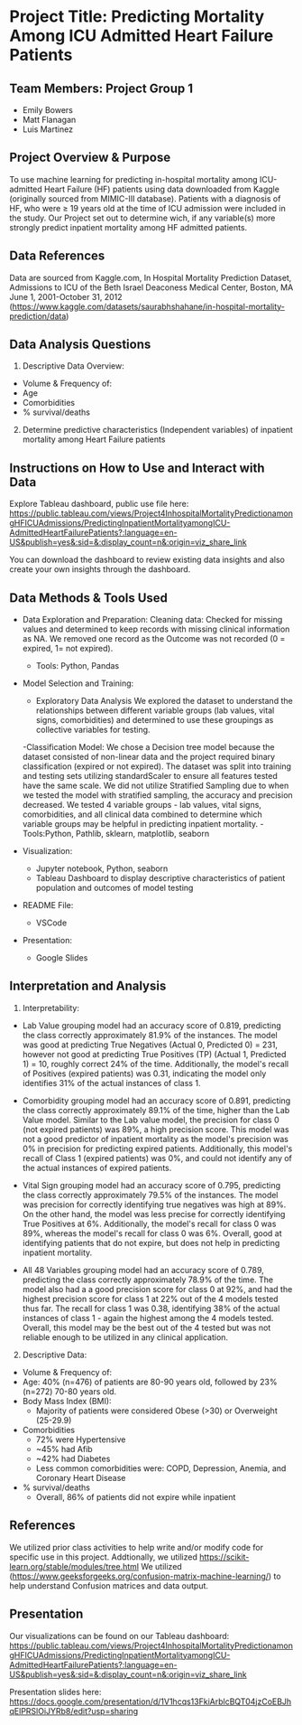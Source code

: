 # Project Title: Predicting Mortality Among ICU Admitted Heart Failure Patients

## Team Members: Project Group 1
- Emily Bowers
- Matt Flanagan
- Luis Martinez

## Project Overview & Purpose
To use machine learning for predicting in-hospital mortality among ICU-admitted Heart Failure (HF) patients using data downloaded from Kaggle (originally sourced from MIMIC-III database). Patients with a diagnosis of HF, who were ≥ 19 years old at the time of ICU admission were included in the study. Our Project set out to determine wich, if any variable(s) more strongly predict inpatient mortality among HF admitted patients. 

## Data References
Data are sourced from Kaggle.com, In Hospital Mortality Prediction Dataset, Admissions to ICU of the Beth Israel Deaconess Medical Center, Boston, MA June 1, 2001-October 31, 2012
(https://www.kaggle.com/datasets/saurabhshahane/in-hospital-mortality-prediction/data)


## Data Analysis Questions
1.	Descriptive Data Overview:
  - Volume & Frequency of:
  - Age
  - Comorbidities
  - % survival/deaths

2.	Determine predictive characteristics (Independent variables) of inpatient mortality among Heart Failure patients


## Instructions on How to Use and Interact with Data
Explore Tableau dashboard, public use file here: https://public.tableau.com/views/Project4InhospitalMortalityPredictionamongHFICUAdmissions/PredictingInpatientMortalityamongICU-AdmittedHeartFailurePatients?:language=en-US&publish=yes&:sid=&:display_count=n&:origin=viz_share_link

You can download the dashboard to review existing data insights and also create your own insights through the dashboard. 

## Data Methods & Tools Used
- Data Exploration and Preparation: 
Cleaning data: Checked for missing values and determined to keep records with missing clinical information as NA. We removed one record as the Outcome was not recorded (0 = expired, 1= not expired).
  - Tools: Python, Pandas

- Model Selection and Training:
    - Exploratory Data Analysis We explored the dataset to understand the relationships between different variable groups (lab values, vital signs, comorbidities) and determined to use these groupings as collective variables for testing.

    -Classification Model: We chose a Decision tree model because the dataset consisted of non-linear data and the project required binary classification (expired or not expired). The dataset was split into training and testing sets utilizing standardScaler to ensure all features tested have the same scale. We did not utilize Stratified Sampling due to when we tested the model with stratified sampling, the accuracy and precision decreased. We tested 4 variable groups - lab values, vital signs, comorbidities, and all clinical data combined to determine which variable groups may be helpful in predicting inpatient mortality. 
        - Tools:Python, Pathlib, sklearn, matplotlib, seaborn

- Visualization:
  - Jupyter notebook, Python, seaborn
  - Tableau Dashboard to display descriptive characteristics of patient population and outcomes of model testing
- README File:
  - VSCode
- Presentation:
  - Google Slides

## Interpretation and Analysis 
1. Interpretability: 
- Lab Value grouping model had an accuracy score of 0.819, predicting the class correctly approximately 81.9% of the instances. The model was good at predicting True Negatives (Actual 0, Predicted 0) = 231, however not good at predicting True Positives (TP) (Actual 1, Predicted 1) = 10, roughly correct 24% of the time. Additionally, the model's recall of Positives (expired patients) was 0.31, indicating the model only identifies 31% of the actual instances of class 1. 

- Comorbidity grouping model had an accuracy score of 0.891, predicting the class correctly approximately 89.1% of the time, higher than the Lab Value model. Similar to the Lab value model, the precision for class 0 (not expired patients) was 89%, a high precision score. This model was not a good predictor of inpatient mortality as the model's precision was 0% in precision for predicting expired patients. Additionally, this model's recall of Class 1 (expired patients) was 0%, and could not identify any of the actual instances of expired patients. 

- Vital Sign grouping model had an accuracy score of 0.795, predicting the class correctly approximately 79.5% of the instances. The model was precision for correctly identifying true negatives was high at 89%. On the other hand, the model was less precise for correctly identifying True Positives at 6%. Additionally, the model's recall for class 0 was 89%, whereas the model's recall for class 0 was 6%. Overall, good at identifying patients that do not expire, but does not help in predicting inpatient mortality.

- All 48 Variables grouping model had an accuracy score of 0.789, predicting the class correctly approximately 78.9% of the time. The model also had a a good precision score for class 0 at 92%, and had the highest precision score for class 1 at 22% out of the 4 models tested thus far. The recall for class 1 was 0.38, identifying 38% of the actual instances of class 1 - again the highest among the 4 models tested. Overall, this model may be the best out of the 4 tested but was not reliable enough to be utilized in any clinical application. 


2. Descriptive Data:
  - Volume & Frequency of:
  - Age: 40% (n=476) of patients are 80-90 years old, followed by 23% (n=272) 70-80 years old. 
  - Body Mass Index (BMI):
    - Majority of patients were considered Obese (>30) or Overweight (25-29.9)
  - Comorbidities
    - 72% were Hypertensive
    - ~45% had Afib
    - ~42% had Diabetes
    - Less common comorbidities were: COPD, Depression, Anemia, and Coronary Heart Disease
  - % survival/deaths
    - Overall, 86% of patients did not expire while inpatient

## References
We utilized prior class activities to help write and/or modify code for specific use in this project. Addtionally, we utilized https://scikit-learn.org/stable/modules/tree.html
We utilized (https://www.geeksforgeeks.org/confusion-matrix-machine-learning/) to help understand Confusion matrices and data output. 


## Presentation
Our visualizations can be found on our Tableau dashboard: https://public.tableau.com/views/Project4InhospitalMortalityPredictionamongHFICUAdmissions/PredictingInpatientMortalityamongICU-AdmittedHeartFailurePatients?:language=en-US&publish=yes&:sid=&:display_count=n&:origin=viz_share_link

Presentation slides here: https://docs.google.com/presentation/d/1V1hcqs13FkiArblcBQT04jzCoEBJhqElPRSlOiJYRb8/edit?usp=sharing
